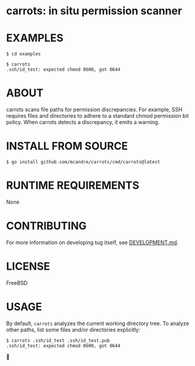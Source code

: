 # carrots: in situ permission scanner

# EXAMPLES

```console
$ cd examples

$ carrots
.ssh/id_test: expected chmod 0600, got 0644
```

# ABOUT

carrots scans file paths for permission discrepancies. For example, SSH requires files and directories to adhere to a standard chmod permission bit policy. When carrots detects a discrepancy, it emits a warning.

# INSTALL FROM SOURCE

```console
$ go install github.com/mcandre/carrots/cmd/carrots@latest
```

# RUNTIME REQUIREMENTS

None

# CONTRIBUTING

For more information on developing tug itself, see [DEVELOPMENT.md](DEVELOPMENT.md).

# LICENSE

FreeBSD

# USAGE

By default, `carrots` analyzes the current working directory tree. To analyze other paths, list some files and/or directories explicitly:

```console
$ carrots .ssh/id_test .ssh/id_test.pub
.ssh/id_test: expected chmod 0600, got 0644
```

🥕
